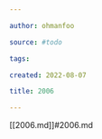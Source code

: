 ```yaml
---

author: ohmanfoo

source: #todo

tags: 

created: 2022-08-07

title: 2006

---
```

[[2006.md]]#2006.md